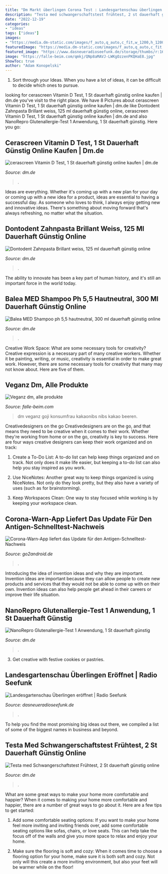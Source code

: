 ```yaml
---
title: "Dm Markt überlingen Corona Test : Landesgartenschau überlingen Eröffnet"
description: "Testa med schwangerschaftstest frühtest, 2 st dauerhaft günstig online"
date: "2022-12-19"
categories:
- "ideas"
tags: ["ideas"]
images:
- "https://media.dm-static.com/images/f_auto,q_auto,c_fit,w_1200,h_1200/v1619512256/products/pim/4251620701808-2661660/cerascreen-vitamin-d-test"
featuredImage: "https://media.dm-static.com/images/f_auto,q_auto,c_fit,w_500,h_440/v1613747021/products/pim/4058172738258-2466057/balea-med-shampoo-ph-5-5-hautneutral"
featured_image: "https://www.dasneueradioseefunk.de/storage/thumbs/r:1619701023/70635.jpg"
image: "https://falle-beim.com/qmkj/QNp8aMAVJ-LWKgOzzenPKQHaE8.jpg"
ShowToc: true
author: "Adam Konopelski"
---
```



1. Sort through your Ideas. When you have a lot of ideas, it can be difficult to decide which ones to pursue.

	

		
looking for cerascreen Vitamin D Test, 1 St dauerhaft günstig online kaufen | dm.de you've visit to the right place. We have 8 Pictures about cerascreen Vitamin D Test, 1 St dauerhaft günstig online kaufen | dm.de like Dontodent Zahnpasta Brillant weiss, 125 ml dauerhaft günstig online, cerascreen Vitamin D Test, 1 St dauerhaft günstig online kaufen | dm.de and also NanoRepro Glutenallergie-Test 1 Anwendung, 1 St dauerhaft günstig. Here you go:
		
    
## Cerascreen Vitamin D Test, 1 St Dauerhaft Günstig Online Kaufen | Dm.de

<img loading=lazy src="https://media.dm-static.com/images/f_auto,q_auto,c_fit,w_1200,h_1200/v1619512256/products/pim/4251620701808-2661660/cerascreen-vitamin-d-test" onerror="this.onerror=null;this.src='https://tse2.mm.bing.net/th?id=OIP.-vK0cKoORNsVEPmJGtdKcAHaMY&amp;pid=15.1';" alt="cerascreen Vitamin D Test, 1 St dauerhaft günstig online kaufen | dm.de">

_Source: dm.de_

>. 

	

Ideas are everything. Whether it's coming up with a new plan for your day or coming up with a new idea for a product, ideas are essential to having a successful day. As someone who loves to think, I always enjoy getting new and innovative ideas. There's something about moving forward that's always refreshing, no matter what the situation.

    
## Dontodent Zahnpasta Brillant Weiss, 125 Ml Dauerhaft Günstig Online

<img loading=lazy src="https://media.dm-static.com/images/f_auto,q_auto,c_fit,w_1200,h_1200/v1616504448/products/pim/Dontodent_BrillantWeiss/dontodent-zahnpasta-brillant-weiss" onerror="this.onerror=null;this.src='https://tse2.mm.bing.net/th?id=OIP.b4kFDMz2hpyd066_Y3UmEQAAAA&amp;pid=15.1';" alt="Dontodent Zahnpasta Brillant weiss, 125 ml dauerhaft günstig online">

_Source: dm.de_

>. 

	

The ability to innovate has been a key part of human history, and it's still an important force in the world today.

    
## Balea MED Shampoo Ph 5,5 Hautneutral, 300 Ml Dauerhaft Günstig Online

<img loading=lazy src="https://media.dm-static.com/images/f_auto,q_auto,c_fit,w_500,h_440/v1613747021/products/pim/4058172738258-2466057/balea-med-shampoo-ph-5-5-hautneutral" onerror="this.onerror=null;this.src='https://tse1.mm.bing.net/th?id=OIP.JB8PiEFjevxcEeOWsq7kcwAAAA&amp;pid=15.1';" alt="Balea MED Shampoo ph 5,5 hautneutral, 300 ml dauerhaft günstig online">

_Source: dm.de_

>. 

	

Creative Work Space: What are some necessary tools for creativity?
Creative expression is a necessary part of many creative workers. Whether it be painting, writing, or music, creativity is essential in order to make great work. However, there are some necessary tools for creativity that many may not know about. Here are five of them.

    
## Veganz Dm, Alle Produkte

<img loading=lazy src="https://falle-beim.com/qmkj/QNp8aMAVJ-LWKgOzzenPKQHaE8.jpg" onerror="this.onerror=null;this.src='https://tse3.mm.bing.net/th?id=OIP.dK6rhYgk2HTaiu0v-ACLAwAAAA&amp;pid=15.1';" alt="Veganz dm, alle produkte">

_Source: falle-beim.com_

>dm veganz goji konsumfrau kakaonibs nibs kakao beeren. 

	

Creativedesigners on the go
Creativedesigners are on the go, and that means they need to be creative when it comes to their work. Whether they're working from home or on the go, creativity is key to success. Here are four ways creative designers can keep their work organized and on track:
1. Create a To-Do List: A to-do list can help keep things organized and on track. Not only does it make life easier, but keeping a to-do list can also help you stay inspired as you work.

2. Use NiceNotes: Another great way to keep things organized is using NiceNotes. Not only do they look pretty, but they also have a variety of uses (such as for brainstorming).

3. Keep Workspaces Clean: One way to stay focused while working is by keeping your workspace clean.

    
## Corona-Warn-App Liefert Das Update Für Den Antigen-Schnelltest-Nachweis

<img loading=lazy src="https://www.go2android.de/wp-content/uploads/2021/05/corona-warn-app_2_1.jpg" onerror="this.onerror=null;this.src='https://tse2.mm.bing.net/th?id=OIP.oSsatCtVU3yJ1M8j62aP_QHaEH&amp;pid=15.1';" alt="Corona-Warn-App liefert das Update für den Antigen-Schnelltest-Nachweis">

_Source: go2android.de_

>. 

	

Introducing the idea of invention ideas and why they are important.
Invention ideas are important because they can allow people to create new products and services that they would not be able to come up with on their own. Invention ideas can also help people get ahead in their careers or improve their life situation.

    
## NanoRepro Glutenallergie-Test 1 Anwendung, 1 St Dauerhaft Günstig

<img loading=lazy src="https://media.dm-static.com/images/f_auto,q_auto,c_fit,w_1200,h_1200/v1579416614/products/pim/4260173430608-1459294/nanorepro-glutenallergie-test-1-anwendung" onerror="this.onerror=null;this.src='https://tse2.mm.bing.net/th?id=OIP.yqAMMmWenYzdI3Ctpl3GPQHaOV&amp;pid=15.1';" alt="NanoRepro Glutenallergie-Test 1 Anwendung, 1 St dauerhaft günstig">

_Source: dm.de_

>. 

	

3. Get creative with festive cookies or pastries.

    
## Landesgartenschau Überlingen Eröffnet | Radio Seefunk

<img loading=lazy src="https://www.dasneueradioseefunk.de/storage/thumbs/r:1619701023/70635.jpg" onerror="this.onerror=null;this.src='https://tse1.mm.bing.net/th?id=OIP.tcaTeyDQ6zXvDUm4lO7csQHaJ4&amp;pid=15.1';" alt="Landesgartenschau Überlingen eröffnet | Radio Seefunk">

_Source: dasneueradioseefunk.de_

>. 

	

To help you find the most promising big ideas out there, we compiled a list of some of the biggest names in business and beyond.

    
## Testa Med Schwangerschaftstest Frühtest, 2 St Dauerhaft Günstig Online

<img loading=lazy src="https://media.dm-static.com/images/f_auto,q_auto,c_fit,w_500,h_440/v1595403037/products/pim/4103040032621-2302622/testa-med-schwangerschaftstest-fruehtest" onerror="this.onerror=null;this.src='https://tse1.mm.bing.net/th?id=OIP.CJ4RgWalm0CG1AYO1fCE6AAAAA&amp;pid=15.1';" alt="Testa med Schwangerschaftstest Frühtest, 2 St dauerhaft günstig online">

_Source: dm.de_

>. 

	

What are some great ways to make your home more comfortable and happier?
When it comes to making your home more comfortable and happier, there are a number of great ways to go about it. Here are a few tips to get started:
1. Add some comfortable seating options: If you want to make your home feel more inviting and inviting friends over, add some comfortable seating options like sofas, chairs, or love seats. This can help take the focus off of the walls and give you more space to relax and enjoy your home.

2. Make sure the flooring is soft and cozy: When it comes time to choose a flooring option for your home, make sure it is both soft and cozy. Not only will this create a more inviting environment, but also your feet will be warmer while on the floor!


